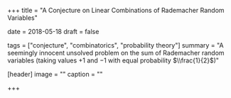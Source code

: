 +++
title = "A Conjecture on Linear Combinations of Rademacher Random Variables"

date = 2018-05-18
draft = false

tags = ["conjecture", "combinatorics", "probability theory"]
summary = "A seemingly innocent unsolved problem on the sum of Rademacher random variables (taking values $+ 1$ and $-1$ with equal probability $\\frac{1}{2}$)"

[header]
image = ""
caption = ""

+++
